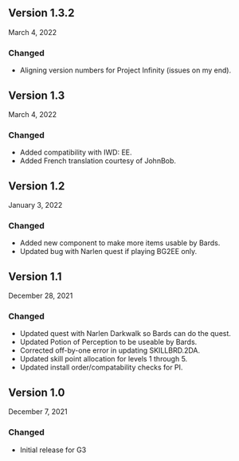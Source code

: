 ## Version 1.3.2

March 4, 2022

### Changed

- Aligning version numbers for Project Infinity (issues on my end). 

## Version 1.3

March 4, 2022

### Changed

- Added compatibility with IWD: EE.
- Added French translation courtesy of JohnBob.

## Version 1.2

January 3, 2022

### Changed

- Added new component to make more items usable by Bards.
- Updated bug with Narlen quest if playing BG2EE only.

## Version 1.1

December 28, 2021

### Changed

- Updated quest with Narlen Darkwalk so Bards can do the quest.
- Updated Potion of Perception to be useable by Bards.
- Corrected off-by-one error in updating SKILLBRD.2DA.
- Updated skill point allocation for levels 1 through 5.
- Updated install order/compatability checks for PI.

## Version 1.0

December 7, 2021

### Changed

- Initial release for G3
